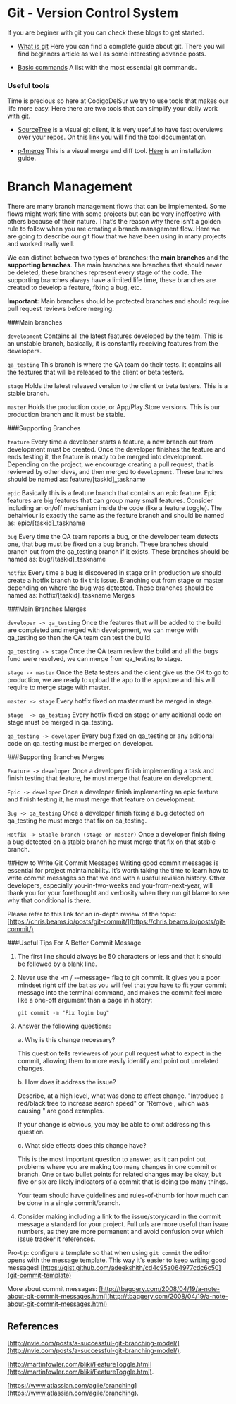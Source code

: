 # Git - Version Control System

If you are beginer with git you can check these blogs to get started.

* [What is git](https://www.atlassian.com/git/tutorials/what-is-git) Here you can find a complete guide about git. There you will find beginners article as well as some interesting advance posts.

* [Basic commands](http://rogerdudler.github.io/git-guide/) A list with the most essential git commands.

### Useful tools

Time is precious so here at CodigoDelSur we try to use tools that makes our life more easy. Here there are two tools that can simplify your daily work with git.

* [SourceTree](https://www.sourcetreeapp.com)  is a visual git client, it is very useful to have fast overviews over your repos. On this [link](https://confluence.atlassian.com/get-started-with-sourcetree?_ga=1.261810574.2009675791.1460052474) you will find the tool documentation.  

* [p4merge](https://www.perforce.com/product/components/perforce-visual-merge-and-diff-tools) This is a visual merge and diff tool. [Here](https://gist.github.com/tony4d/3454372) is an installation guide.

# Branch Management
There are many branch management flows that can be implemented. Some flows might work fine with some projects but can be very ineffective with others because of their nature. That’s the reason why there isn't a golden rule to follow when you are creating a branch management flow. Here we are going to describe our git flow that we have been using in many projects and worked really well.


We can distinct between two types of branches: the **main branches** and the **supporting branches**. The main branches are branches that should never be deleted, these branches represent every stage of the code. The supporting branches always have a limited life time, these branches are created to develop a feature, fixing a bug, etc.

**Important:** Main branches should be protected branches and should require pull request reviews before merging.

###Main branches

`development` Contains all the latest features developed by the team. This is an unstable branch, basically, it is constantly receiving features from the developers.

`qa_testing` This branch is where the QA team do their tests. It contains all the features that will be released to the client or beta testers.

`stage` Holds the latest released version to the client or beta testers. This is a stable branch.

`master` Holds the production code, or App/Play Store versions. This is our production branch and it must be stable.

###Supporting Branches

`feature` Every time a developer starts a feature, a new branch out from development must be created. Once the developer finishes the feature and ends testing it, the feature is ready to be merged into development. Depending on the project, we encourage creating a pull request, that is reviewed by other devs, and then merged to `development`.
These branches should be named as:
feature/[taskid]_taskname

`epic` Basically this is a feature branch that contains an epic feature. Epic features are big features that can group many small features. Consider including an on/off mechanism inside the code (like a feature toggle). The behaiviour is exactly the same as the feature branch and should be named as:
epic/[taskid]_taskname

`bug` Every time the QA team reports a bug, or the developer team detects one, that bug must be fixed on a bug branch. These branches should branch out from the qa_testing branch if it exists.
These branches should be named as:
bug/[taskid]_taskname

`hotfix` Every time a bug is discovered in stage or in production we should create a hotfix branch to fix this issue. Branching out from stage or master depending on where the bug was detected.
These branches should be named as:
hotfix/[taskid]_taskname
Merges


###Main Branches Merges


`developer -> qa_testing` Once the features that will be added to the build are completed and merged with development, we can merge with qa_testing so then the QA team can test the build.

`qa_testing -> stage` Once the QA team review the build and all the bugs fund were resolved, we can merge from qa_testing to stage.

`stage -> master` Once the Beta testers and the client give us the OK to go to production, we are ready to upload the app to the appstore and this will require to  merge stage with master.

`master -> stage` Every hotfix fixed on master must be merged in stage.

`stage  -> qa_testing` Every hotfix fixed on stage or any aditional code on stage must be merged in qa_testing.

`qa_testing -> developer` Every bug fixed on qa_testing or any aditional code on qa_testing must be merged on developer.


###Supporting Branches Merges

`Feature -> developer` Once a developer finish implementing a task and finish testing that feature, he must merge that feature on development.

`Epic -> developer` Once a developer finish implementing an epic feature and finish testing it, he must merge that feature on development.

`Bug -> qa_testing` Once a developer finish fixing a bug detected on qa_testing he must merge that fix on qa_testing.

`Hotfix -> Stable branch (stage or master)` Once a developer finish fixing a bug detected on a stable branch he must merge that fix on that stable branch.

##How to Write Git Commit Messages
Writing good commit messages is essential for project maintainability. It’s worth taking the time to learn how to write commit messages so that we end with a useful revision history.
Other developers, especially you-in-two-weeks and you-from-next-year, will thank you for your forethought and verbosity when they run git blame to see why that conditional is there.

Please refer to this link for an in-depth review of the topic: [https://chris.beams.io/posts/git-commit/](https://chris.beams.io/posts/git-commit/)

###Useful Tips For A Better Commit Message
1. The first line should always be 50 characters or less and that it should be followed by a blank line.
2. Never use the -m <msg> / --message=<msg> flag to git commit.
	It gives you a poor mindset right off the bat as you will feel that you have to fit your commit message into the terminal command, and makes the commit feel more like a one-off argument than a page in history:

	`git commit -m "Fix login bug"`

3. Answer the following questions:

	a. Why is this change necessary?

	This question tells reviewers of your pull request what to expect in the commit, allowing them to more easily identify and point out unrelated changes.

	b. How does it address the issue?

	Describe, at a high level, what was done to affect change. "Introduce a red/black tree to increase search speed" or "Remove <troublesome gem X>, which was causing <specific description of issue introduced by gem>" are good examples.

	If your change is obvious, you may be able to omit addressing this question.

	c. What side effects does this change have?

	This is the most important question to answer, as it can point out problems where you are making too many changes in one commit or branch. One or two bullet points for related changes may be okay, but five or six are likely indicators of a commit that is doing too many things.

	Your team should have guidelines and rules-of-thumb for how much can be done in a single commit/branch.

4. Consider making including a link to the issue/story/card in the commit message a standard for your project. Full urls are more useful than issue numbers, as they are more permanent and avoid confusion over which issue tracker it references.


Pro-tip: configure a template so that when using `git commit` the editor opens with the message template. This way it's easier to keep writing good messages! [https://gist.github.com/adeekshith/cd4c95a064977cdc6c50](git-commit-template)

More about commit messages: [http://tbaggery.com/2008/04/19/a-note-about-git-commit-messages.html](http://tbaggery.com/2008/04/19/a-note-about-git-commit-messages.html)

## References

[http://nvie.com/posts/a-successful-git-branching-model/](http://nvie.com/posts/a-successful-git-branching-model/).

[http://martinfowler.com/bliki/FeatureToggle.html](http://martinfowler.com/bliki/FeatureToggle.html).

[https://www.atlassian.com/agile/branching](https://www.atlassian.com/agile/branching).


